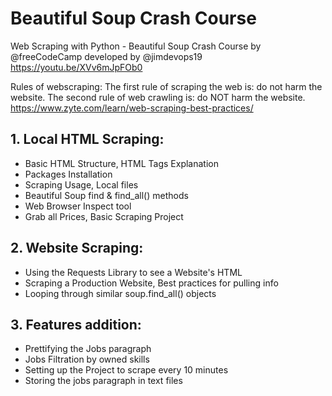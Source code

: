 # Beautiful Soup Crash Course
Web Scraping with Python - Beautiful Soup Crash Course by @freeCodeCamp developed by @jimdevops19
https://youtu.be/XVv6mJpFOb0

Rules of webscraping:
The first rule of scraping the web is: do not harm the website. The second rule of web crawling is: do NOT harm the website.
https://www.zyte.com/learn/web-scraping-best-practices/

## 1. Local HTML Scraping:
- Basic HTML Structure, HTML Tags Explanation
- Packages Installation
- Scraping Usage, Local files
- Beautiful Soup find & find_all() methods
- Web Browser Inspect tool
- Grab all Prices, Basic Scraping Project

## 2. Website Scraping:
- Using the Requests Library to see a Website's HTML  
- Scraping a Production Website, Best practices for pulling info
- Looping through similar soup.find_all() objects

## 3. Features addition:
- Prettifying the Jobs paragraph
- Jobs Filtration by owned skills
- Setting up the Project to scrape every 10 minutes
- Storing the jobs paragraph in text files
